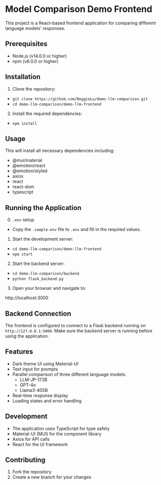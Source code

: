 # Model Comparison Demo Frontend

This project is a React-based frontend application for comparing different language models' responses.

## Prerequisites

- Node.js (v14.0.0 or higher)
- npm (v6.0.0 or higher)

## Installation

1. Clone the repository:

- ```git clone https://github.com/ReggieLu/demo-llm-comparison.git```
- ```cd demo-llm-comparison/demo-llm-frontend```

2. Install the required dependencies:

- ```npm install```

## Usage


This will install all necessary dependencies including:
- @mui/material
- @emotion/react
- @emotion/styled
- axios
- react
- react-dom
- typescript

## Running the Application
0. ```.env``` setup
- Copy the ```.sample-env``` file to ```.env``` and fill in the required values.

1. Start the development server:

- ```cd demo-llm-comparison/demo-llm-frontend```
- ```npm start```

2. Start the backend server:

- ```cd demo-llm-comparison/backend```
- ```python flask_backend.py```

3. Open your browser and navigate to:

http://localhost:3000


## Backend Connection

The frontend is configured to connect to a Flask backend running on `http://127.0.0.1:5000`. Make sure the backend server is running before using the application.

## Features

- Dark theme UI using Material-UI
- Text input for prompts
- Parallel comparison of three different language models:
  - LLM-JP-172B
  - GPT-4o
  - Llama3-405B
- Real-time response display
- Loading states and error handling

## Development

- The application uses TypeScript for type safety
- Material-UI (MUI) for the component library
- Axios for API calls
- React for the UI framework

## Contributing

1. Fork the repository
2. Create a new branch for your changes
